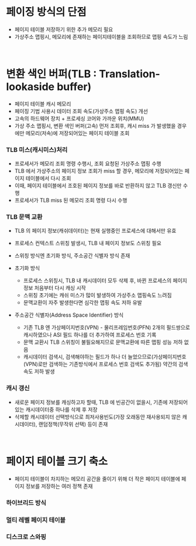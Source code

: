 # 페이징 방식의 단점
* 페이지 테이블 저장하기 위한 추가 메모리 필요
* 가상주소 맵핑시, 메모리에 존재하는 페이지테이블을 조회하므로 맵핑 속도가 느림

<br>

# 변환 색인 버퍼(TLB : Translation-lookaside buffer)
* 페이지 테이블 캐시 메모리
* 페이징 기법 사용시 데이터 조회 속도(가상주소 맵핑 속도) 개선
* 고속의 하드웨어 장치 + 프로세싱 코어와 가까운 위치(MMU)
* 가상 주소 맵핑시, 변환 색인 버퍼(고속) 먼저 조회후, 캐시 miss 가 발생했을 경우에만 메모리(저속)에 저장되어있는 페이지 테이블 조회

### TLB 미스(캐시미스)처리
* 프로세서가 메모리 조회 명령 수행시, 조회 요청된 가상주소 맵핑 수행 
* TLB 에서 가상주소의 페이지 정보 조회가 miss 할 경우, 메모리에 저장되어있는 페이지 테이블에서 다시 조회
* 이때, 페이지 테이블에서 조호된 페이지 정보를 바로 반환하지 않고 TLB 갱신만 수행
* 프로세서가 TLB miss 된 메모리 조회 명령 다시 수행

### TLB 문맥 교환
* TLB 의 페이지 정보(캐쉬데이터)는 현재 실행중인 프로세스에 대해서만 유효
* 프로세스 컨텍스트 스위칭 발생시, TLB 내 페이지 정보도 스위칭 필요
* 스위칭 방식엔 초기화 방식, 주소공간 식별자 방식 존재
* 초기화 방식
   * 프로세스 스위칭시, TLB 내 캐시데이터 모두 삭제 후, 바뀐 프로세스의 페이지 정보 처음부터 다시 캐싱 시작
   * 스위칭 초기에는 캐쉬 미스가 많이 발생하여 가상주소 맵핑속도 느려짐
   * 문맥교환이 자주 발생한다면 심각한 맵핑 속도 저하 유발

* 주소공간 식별자(Address Space Identifier) 방식
   * 기존 TLB 엔 가상페이지번호(VPN) - 물리프레임번호(PFN) 2개의 필드쌍으로 캐시하였으나 ASI 필드 하나를 더 추가하여 프로세스 번호 기록
   * 문맥 교환시 TLB 스위칭이 불필요해지므로 문맥교환에 따른 맵핑 성능 저하 없음
   * 캐시데이터 검색시, 검색해야하는 필드가 하나 더 늘었으므로(가상페이지번호(VPN)로만 검색하는 기존방식에서 프로세스 번호 검색도 추가됨) 약간의 검색 속도 저하 발생

### 캐시 갱신
* 새로운 페이지 정보를 캐싱하고자 할때, TLB 에 빈공간이 없을시, 기존에 저장되어있는 캐시데이터중 하나를 삭제 후 저장
* 삭제할 캐시데이터 선택방식으로 최저사용빈도(가장 오래동안 재사용되지 않은 캐시데이터), 랜덤정책(무작위 선택) 등이 존재

<br>

# 페이지 테이블 크기 축소
* 페이지 테이블이 차지하는 메모리 공간을 줄이기 위해 더 작은 페이지 테이블에 페이지 정보를 저장하는 여러 정책 존재

### 하이브리드 방식

### 멀티 레벨 페이지 테이블

### 디스크로 스와핑
